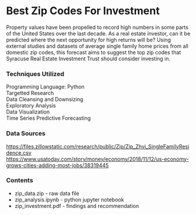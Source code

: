 # Best Zip Codes For Investment

Property values have been propelled to record high numbers in some parts of the United States over the last decade. As a real estate investor, can it be predicted where the next opportunity for high returns will be? Using external studies and datasets of average single family home prices from all domestic zip codes, this forecast aims to suggest the top zip codes that Syracuse Real Estate Investment Trust should consider investing in.

### Techniques Utilized
Programming Language: Python<br>
Targetted Research<br>
Data Cleansing and Downsizing<br>
Exploratory Analysis<br>
Data Visualization<br>
Time Series Predictive Forecasting<br>

### Data Sources
https://files.zillowstatic.com/research/public/Zip/Zip_Zhvi_SingleFamilyResidence.csv<br>
https://www.usatoday.com/story/money/economy/2018/11/12/us-economy-grows-cities-adding-most-jobs/38319445<br>

### Contents
- zip_data.zip - raw data file
- zip_analysis.ipynb - python jupyter notebook
- zip_investment.pdf - findings and recommendation
